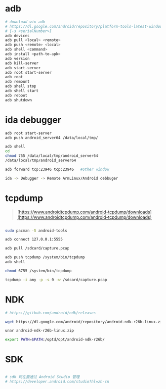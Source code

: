 # adb

```bash
# download win adb
# https://dl.google.com/android/repository/platform-tools-latest-windows.zip
# [-s <serialNumber>]
adb devices
adb pull <local> <remote>
adb push <remote> <local>
adb shell <command> 
adb install <path-to-apk>
adb version
adb kill-server
adb start-server
adb root start-server
adb root
adb remount
adb shell stop
adb shell start
adb reboot
adb shutdown
```
# ida debugger

```bash
adb root start-server
adb push android_server64 /data/local/tmp/

adb shell
cd 
chmod 755 /data/local/tmp/android_server64
/data/local/tmp/android_server64

adb forward tcp:23946 tcp:23946   #other window

ida -> Debugger -> Remote ArmLinux/Android debbuger
```

# tcpdump

> [https://www.androidtcpdump.com/android-tcpdump/downloads](https://www.androidtcpdump.com/android-tcpdump/downloads)

```bash

sudo pacman -S android-tools

adb connect 127.0.0.1:5555

adb pull /sdcard/capture.pcap

adb push tcpdump /system/bin/tcpdump
adb shell

chmod 6755 /system/bin/tcpdump

tcpdump -i any -p -s 0 -w /sdcard/capture.pcap

```

# NDK

```bash
# https://github.com/android/ndk/releases

wget https://dl.google.com/android/repository/android-ndk-r26b-linux.zip

unar android-ndk-r26b-linux.zip

export PATH=$PATH:/optd/opt/android-ndk-r26b/


```

# SDK

```bash

# sdk 现在要通过 Android Studio 管理
# https://developer.android.com/studio?hl=zh-cn

```